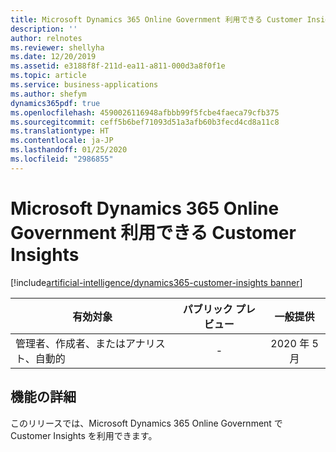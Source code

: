 ```yaml
---
title: Microsoft Dynamics 365 Online Government 利用できる Customer Insights
description: ''
author: relnotes
ms.reviewer: shellyha
ms.date: 12/20/2019
ms.assetid: e3188f8f-211d-ea11-a811-000d3a8f0f1e
ms.topic: article
ms.service: business-applications
ms.author: shefym
dynamics365pdf: true
ms.openlocfilehash: 4590026116948afbbb99f5fcbe4faeca79cfb375
ms.sourcegitcommit: ceff5b6bef71093d51a3afb60b3fecd4cd8a11c8
ms.translationtype: HT
ms.contentlocale: ja-JP
ms.lasthandoff: 01/25/2020
ms.locfileid: "2986855"
---
```

# <a name="customer-insights-available-in-microsoft-dynamics-365-online-government"></a>Microsoft Dynamics 365 Online Government 利用できる Customer Insights
[!include[artificial-intelligence/dynamics365-customer-insights banner](../includes/artificial-intelligence/dynamics365-customer-insights.md)]

| 有効対象    |  パブリック プレビュー | 一般提供 | 
| ---------- | :----------: |:----------: |
|管理者、作成者、またはアナリスト、自動的|-| 2020 年 5 月|






## <a name="feature-details"></a>機能の詳細
<!--feature detail start -->
このリリースでは、Microsoft Dynamics 365 Online Government で Customer Insights を利用できます。
<!--feature detail end -->









